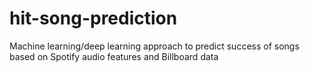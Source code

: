 # hit-song-prediction
Machine learning/deep learning approach to predict success of songs based on Spotify audio features and Billboard data
